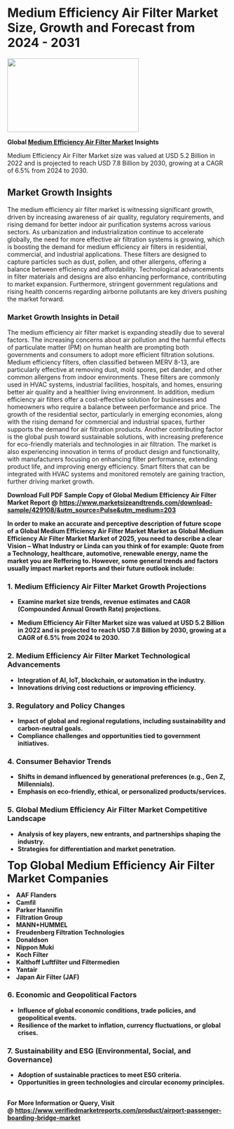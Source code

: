 <H1>Medium Efficiency Air Filter Market Size, Growth and Forecast from 2024 - 2031</H1><img class="aligncenter size-medium wp-image-584254" src="https://thirdeyenews.in/wp-content/uploads/2024/09/Global-Market-Research-300x168.jpeg" alt="" width="300" height="168" /><p><strong>Global&nbsp;<a href="https://www.marketsizeandtrends.com/download-sample/429108/&amp;utm_source=Pulse&amp;utm_medium=203">Medium Efficiency Air Filter Market</a> Insights</strong></p><p>Medium Efficiency Air Filter Market size was valued at USD 5.2 Billion in 2022 and is projected to reach USD 7.8 Billion by 2030, growing at a CAGR of 6.5% from 2024 to 2030.</p><p><h2>Market Growth Insights</h2> The medium efficiency air filter market is witnessing significant growth, driven by increasing awareness of air quality, regulatory requirements, and rising demand for better indoor air purification systems across various sectors. As urbanization and industrialization continue to accelerate globally, the need for more effective air filtration systems is growing, which is boosting the demand for medium efficiency air filters in residential, commercial, and industrial applications. These filters are designed to capture particles such as dust, pollen, and other allergens, offering a balance between efficiency and affordability. Technological advancements in filter materials and designs are also enhancing performance, contributing to market expansion. Furthermore, stringent government regulations and rising health concerns regarding airborne pollutants are key drivers pushing the market forward. <p><strong></strong></p> <h3>Market Growth Insights in Detail</h3> The medium efficiency air filter market is expanding steadily due to several factors. The increasing concerns about air pollution and the harmful effects of particulate matter (PM) on human health are prompting both governments and consumers to adopt more efficient filtration solutions. Medium efficiency filters, often classified between MERV 8-13, are particularly effective at removing dust, mold spores, pet dander, and other common allergens from indoor environments. These filters are commonly used in HVAC systems, industrial facilities, hospitals, and homes, ensuring better air quality and a healthier living environment. In addition, medium efficiency air filters offer a cost-effective solution for businesses and homeowners who require a balance between performance and price. The growth of the residential sector, particularly in emerging economies, along with the rising demand for commercial and industrial spaces, further supports the demand for air filtration products. Another contributing factor is the global push toward sustainable solutions, with increasing preference for eco-friendly materials and technologies in air filtration. The market is also experiencing innovation in terms of product design and functionality, with manufacturers focusing on enhancing filter performance, extending product life, and improving energy efficiency. Smart filters that can be integrated with HVAC systems and monitored remotely are gaining traction, further driving market growth. <p><strong></p><p><span class=""><strong>Download Full PDF Sample Copy of Global Medium Efficiency Air Filter Market Report</strong> @ <a href="https://www.marketsizeandtrends.com/download-sample/429108/&amp;utm_source=Pulse&amp;utm_medium=203" target="_blank">https://www.marketsizeandtrends.com/download-sample/429108/&amp;utm_source=Pulse&amp;utm_medium=203</a></span></p><p>In order to make an accurate and perceptive description of future scope of a Global&nbsp;Medium Efficiency Air Filter Market Market as Global&nbsp;Medium Efficiency Air Filter Market Market of 2025, you need to describe a clear Vision &ndash; What Industry or Linda can you think of for example: Quote from a Technology, healthcare, automotive, renewable energy, name the market you are Reffering to. However, some general trends and factors usually impact market reports and their future outlook include:</p><h3>1.&nbsp;<strong>Medium Efficiency Air Filter Market Growth Projections</strong></h3><ul><li>Examine market size trends, revenue estimates and CAGR (Compounded Annual Growth Rate) projections.</li><li><p>Medium Efficiency Air Filter Market size was valued at USD 5.2 Billion in 2022 and is projected to reach USD 7.8 Billion by 2030, growing at a CAGR of 6.5% from 2024 to 2030.</p></li></ul><h3>2.&nbsp;<strong>Medium Efficiency Air Filter Market Technological Advancements</strong></h3><ul><li>Integration of AI, IoT, blockchain, or automation in the industry.</li><li>Innovations driving cost reductions or improving efficiency.</li></ul><h3>3.&nbsp;<strong>Regulatory and Policy Changes</strong></h3><ul><li>Impact of global and regional regulations, including sustainability and carbon-neutral goals.</li><li>Compliance challenges and opportunities tied to government initiatives.</li></ul><h3>4.&nbsp;<strong>Consumer Behavior Trends</strong></h3><ul><li>Shifts in demand influenced by generational preferences (e.g., Gen Z, Millennials).</li><li>Emphasis on eco-friendly, ethical, or personalized products/services.</li></ul><h3>5.&nbsp;<strong>Global Medium Efficiency Air Filter Market Competitive Landscape</strong></h3><ul><li>Analysis of key players, new entrants, and partnerships shaping the industry.</li><li>Strategies for differentiation and market penetration.</li></ul><p data-pm-slice="1 1 []"><span style="color: inherit; font-family: inherit; font-size: 25px;">Top Global Medium Efficiency Air Filter Market Companies</span></p><div class="" data-test-id=""><p><li>AAF Flanders</li><li> Camfil</li><li> Parker Hannifin</li><li> Filtration Group</li><li> MANN+HUMMEL</li><li> Freudenberg Filtration Technologies</li><li> Donaldson</li><li> Nippon Muki</li><li> Koch Filter</li><li> Kalthoff Luftfilter und Filtermedien</li><li> Yantair</li><li> Japan Air Filter (JAF)</li></p></div><h3>6.&nbsp;<strong>Economic and Geopolitical Factors</strong></h3><ul><li>Influence of global economic conditions, trade policies, and geopolitical events.</li><li>Resilience of the market to inflation, currency fluctuations, or global crises.</li></ul><h3>7.&nbsp;<strong>Sustainability and ESG (Environmental, Social, and Governance)</strong></h3><ul><li>Adoption of sustainable practices to meet ESG criteria.</li><li>Opportunities in green technologies and circular economy principles.</li></ul><h2><strong style="font-size: 14px;">For More Information or Query, Visit @&nbsp;</strong><a style="background-color: #ffffff; font-size: 14px;" href="https://www.marketsizeandtrends.com/report/medium-efficiency-air-filter-market/" target="_blank">https://www.verifiedmarketreports.com/product/airport-passenger-boarding-bridge-market</a></h2>
